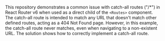 This repository demonstrates a common issue with catch-all routes ("/*") in React Router v6 when used as a direct child of the `<Routes>` component.  The catch-all route is intended to match any URL that doesn't match other defined routes, acting as a 404 Not Found page. However, in this example, the catch-all route never matches, even when navigating to a non-existent URL. The solution shows how to correctly implement a catch-all route.